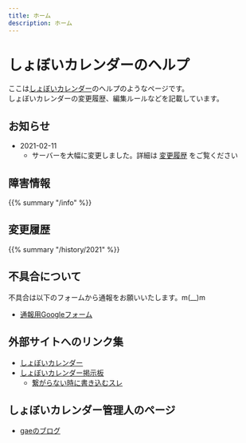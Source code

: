 ```yaml
---
title: ホーム
description: ホーム
---
```


# しょぼいカレンダーのヘルプ

ここは[しょぼいカレンダー](https://cal.syoboi.jp/)のヘルプのようなページです。  
しょぼいカレンダーの変更履歴、編集ルールなどを記載しています。


## お知らせ

- 2021-02-11
  - サーバーを大幅に変更しました。詳細は [変更履歴](/history/2021/) をご覧ください
  
## 障害情報

{{% summary "/info" %}}

## 変更履歴

{{% summary "/history/2021" %}}


## 不具合について

不具合は以下のフォームから通報をお願いいたします。m(\_\_)m

- [通報用Googleフォーム](https://docs.google.com/forms/d/e/1FAIpQLSfXIoLno6eLDFhBp3_TmZ479aqx6qz1VuT5eGyCAF3c_R-fnQ/viewform)





## 外部サイトへのリンク集

- [しょぼいカレンダー](https://cal.syoboi.jp/)
- [しょぼいカレンダー掲示板](https://jbbs.shitaraba.net/anime/3083/)
    - [繋がらない時に書き込むスレ](https://jbbs.shitaraba.net/bbs/read.cgi/anime/3083/1127574057/l50)

## しょぼいカレンダー管理人のページ

- [gaeのブログ](https://gae.hatenablog.com/)
